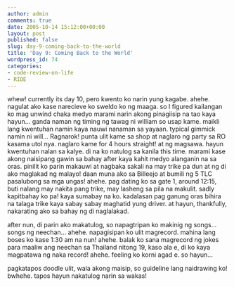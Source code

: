 ```yaml
---
author: admin
comments: true
date: 2005-10-14 15:12:00+00:00
layout: post
published: false
slug: day-9-coming-back-to-the-world
title: 'Day 9: Coming Back to the World'
wordpress_id: 74
categories:
- code-review-on-life
- RIDE
---
```


whew! currently its day 10, pero kwento ko narin yung kagabe. ahehe. nagulat ako kase narecieve ko sweldo ko ng maaga. so I figured kailangan ko mag unwind chaka medyo marami narin akong pinagiisip na tao kaya hayun... ganda naman ng timing ng tawag ni william so usap kame. maikli lang kwentuhan namin kaya nauwi nanaman sa yayaan. typical gimmick namin ni will... Ragnarok! punta ulit kame sa shop at naglaro ng party sa RO kasama utol nya. naglaro kame for 4 hours straight! at ng magsawa. hayun kwentuhan nalan sa kalye. di na ko natulog sa kanila this time. marami kase akong naisipang gawin sa bahay after kaya kahit medyo alanganin na sa oras. pinilit ko parin makauwi at nagbaka sakali na may trike pa dun at ng di ako maglakad ng malayo! daan muna ako sa Billeejo at bumili ng 5 TLC pasalubong sa mga ungas! ahehe. pag dating ko sa gate 1, around 12:15, buti nalang may nakita pang trike, may lasheng sa pila na makulit. sadly kapitbahay ko pa! kaya sumabay na ko. kadalasan pag ganung oras bihira na talaga trike kaya sabay sabay maghatid yung driver. at hayun, thankfully, nakarating ako sa bahay ng di naglalakad.

after nun, di parin ako makatulog, so napagtripan ko makinig ng songs... songs ng neechan... ahehe. napagisipan ko ulit magrecord. mahina lang boses ko kase 1:30 am na nun! ahehe. balak ko sana magrecord ng jokes para maaliw ang neechan sa Thailand nitong 19, kaso ala e, di ko kaya magpatawa ng naka record! ahehe. feeling ko korni agad e. so hayun...

pagkatapos doodle ulit, wala akong maisip, so guideline lang naidrawing ko! bwhehe. tapos hayun nakatulog narin sa wakas!
